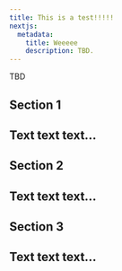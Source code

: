 ```yaml
---
title: This is a test!!!!!
nextjs:
  metadata:
    title: Weeeee
    description: TBD.
---
```


TBD

## Section 1
Text text text...
---

## Section 2
Text text text...
---

## Section 3
Text text text...
---

